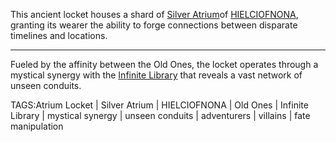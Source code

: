 This ancient locket houses a shard of [Silver Atrium](../Places/Silver%20Atrium.md)of [HIELCIOFNONA](../Places/HIELCIOFNONA.md), granting its wearer the ability to forge connections between disparate timelines and locations. 


---
Fueled by the affinity between the Old Ones, the locket operates through a mystical synergy with the [Infinite Library](../Places/Infinite%20Library.md) that reveals a vast network of unseen conduits. 


TAGS:Atrium Locket | Silver Atrium | HIELCIOFNONA | Old Ones | Infinite Library | mystical synergy | unseen conduits | adventurers | villains | fate manipulation
